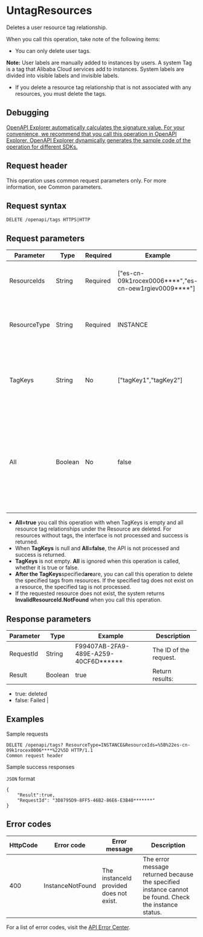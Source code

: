 # UntagResources

Deletes a user resource tag relationship.

When you call this operation, take note of the following items:

-   You can only delete user tags.

**Note:** User labels are manually added to instances by users. A system Tag is a tag that Alibaba Cloud services add to instances. System labels are divided into visible labels and invisible labels.

-   If you delete a resource tag relationship that is not associated with any resources, you must delete the tags.

## Debugging

[OpenAPI Explorer automatically calculates the signature value. For your convenience, we recommend that you call this operation in OpenAPI Explorer. OpenAPI Explorer dynamically generates the sample code of the operation for different SDKs.](https://api.aliyun.com/#product=elasticsearch&api=UntagResources&type=ROA&version=2017-06-13)

## Request header

This operation uses common request parameters only. For more information, see Common parameters.

## Request syntax

```
DELETE /openapi/tags HTTPS|HTTP
```

## Request parameters

|Parameter|Type|Required|Example|Description|
|---------|----|--------|-------|-----------|
|ResourceIds|String|Required|\["es-cn-09k1rocex0006\*\*\*\*","es-cn-oew1rgiev0009\*\*\*\*"\]|The resource list that you want to delete. |
|ResourceType|String|Required|INSTANCE|The type of the resource. Fixed to **INSTANCE** . |
|TagKeys|String|No|\["tagKey1","tagKey2"\]|The list of tags that you want to delete. The list can contain up to 20 subitems. |
|All|Boolean|No|false|Specifies whether to delete all parts. Default value: **false** . This parameter is valid only when **TagKeys** is not specified. |

-   **All=true** you call this operation with when TagKeys is empty and all resource tag relationships under the Resource are deleted. For resources without tags, the interface is not processed and success is returned.
-   When **TagKeys** is null and **All=false**, the API is not processed and success is returned.
-   **TagKeys** is not empty. **All** is ignored when this operation is called, whether it is true or false.
-   **After the TagKeys**specified**are**are, you can call this operation to delete the specified tags from resources. If the specified tag does not exist on a resource, the specified tag is not processed.
-   If the requested resource does not exist, the system returns **InvalidResourceId.NotFound** when you call this operation.

## Response parameters

|Parameter|Type|Example|Description|
|---------|----|-------|-----------|
|RequestId|String|F99407AB-2FA9-489E-A259-40CF6D\*\*\*\*\*\*|The ID of the request. |
|Result|Boolean|true|Return results:

-   true: deleted
-   false: Failed |

## Examples

Sample requests

```
DELETE /openapi/tags? ResourceType=INSTANCE&ResourceIds=%5B%22es-cn-09k1rocex0006****%22%5D HTTP/1.1
Common request header
```

Sample success responses

`JSON` format

```
{
    "Result":true,
    "RequestId": "3D8795D9-8FF5-46B2-86E6-E3B40*******"
}
```

## Error codes

|HttpCode|Error code|Error message|Description|
|--------|----------|-------------|-----------|
|400|InstanceNotFound|The instanceId provided does not exist.|The error message returned because the specified instance cannot be found. Check the instance status.|

For a list of error codes, visit the [API Error Center](https://error-center.alibabacloud.com/status/product/elasticsearch).

